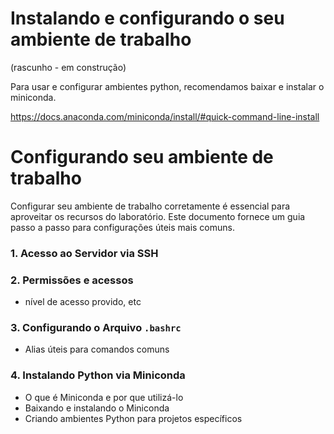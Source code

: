 # Instalando e configurando o seu ambiente de trabalho
(rascunho - em construção)

Para usar e configurar ambientes python, recomendamos baixar e instalar o miniconda.

https://docs.anaconda.com/miniconda/install/#quick-command-line-install


# Configurando seu ambiente de trabalho

Configurar seu ambiente de trabalho corretamente é essencial para aproveitar os recursos do laboratório. Este documento fornece um guia passo a passo para configurações úteis mais comuns.

### 1. Acesso ao Servidor via SSH

### 2. Permissões e acessos
- nível de acesso provido, etc

### 3. Configurando o Arquivo `.bashrc`
- Alias úteis para comandos comuns

### 4. Instalando Python via Miniconda
- O que é Miniconda e por que utilizá-lo
- Baixando e instalando o Miniconda
- Criando ambientes Python para projetos específicos




